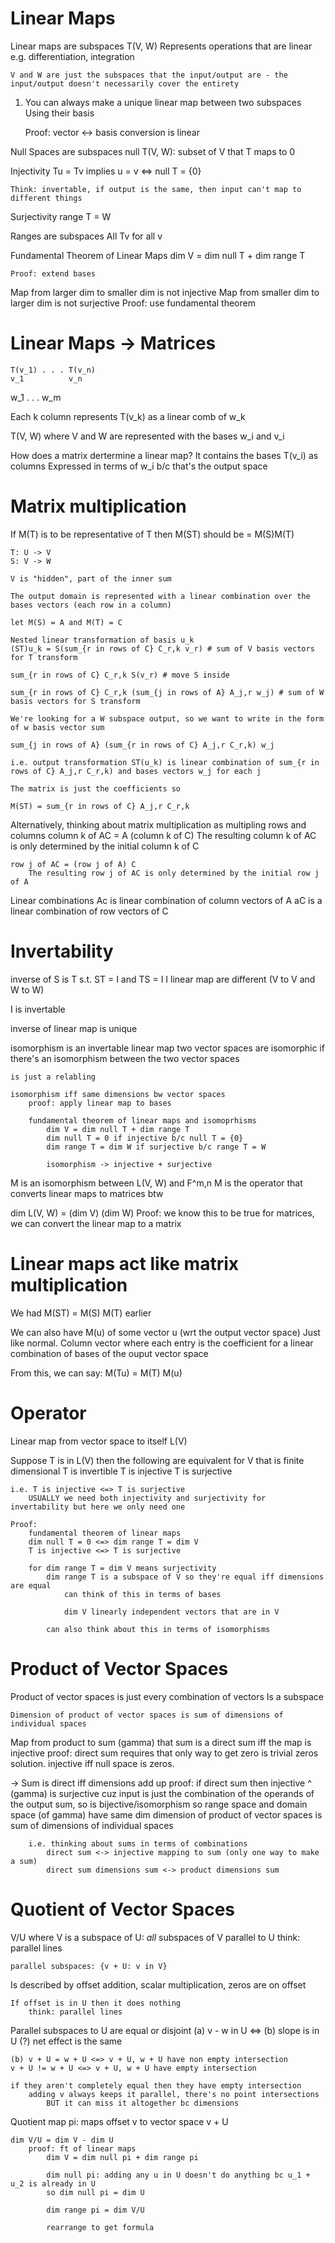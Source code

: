 # Linear Maps
Linear maps are subspaces T(V, W)
	Represents operations that are linear e.g. differentiation, integration

	V and W are just the subspaces that the input/output are - the input/output doesn't necessarily cover the entirety

1) You can always make a unique linear map between two subspaces
	Using their basis
	
	Proof: vector <-> basis conversion is linear

Null Spaces are subspaces
	null T(V, W): subset of V that T maps to 0

Injectivity	
	Tu = Tv implies u = v
	<=> null T = {0}

	Think: invertable, if output is the same, then input can't map to different things

Surjectivity
	range T = W

Ranges are subspaces
	All Tv for all v

Fundamental Theorem of Linear Maps
	dim V = dim null T + dim range T
	
	Proof: extend bases

Map from larger dim to smaller dim is not injective
Map from smaller dim to larger dim is not surjective
	Proof: use fundamental theorem

# Linear Maps -> Matrices
	T(v_1) . . . T(v_n)
	v_1			 v_n
w_1
.
.
.
w_m

Each k column represents T(v_k) as a linear comb of w_k

T(V, W) where V and W are represented with the bases w_i and v_i

How does a matrix dertermine a linear map?
	It contains the bases T(v_i) as columns
	Expressed in terms of w_i b/c that's the output space

# Matrix multiplication
If M(T) is to be representative of T then
	M(ST) should be = M(S)M(T)

	T: U -> V
	S: V -> W

	V is "hidden", part of the inner sum

	The output domain is represented with a linear combination over the bases vectors (each row in a column)

	let M(S) = A and M(T) = C

	Nested linear transformation of basis u_k
	(ST)u_k = S(sum_{r in rows of C} C_r,k v_r) # sum of V basis vectors for T transform

	sum_{r in rows of C} C_r,k S(v_r) # move S inside

	sum_{r in rows of C} C_r,k (sum_{j in rows of A} A_j,r w_j) # sum of W basis vectors for S transform

	We're looking for a W subspace output, so we want to write in the form of w basis vector sum

	sum_{j in rows of A} (sum_{r in rows of C} A_j,r C_r,k) w_j

	i.e. output transformation ST(u_k) is linear combination of sum_{r in rows of C} A_j,r C_r,k) and bases vectors w_j for each j

	The matrix is just the coefficients so

	M(ST) = sum_{r in rows of C} A_j,r C_r,k

Alternatively, thinking about matrix multiplication as multipling rows and columns
	column k of AC  = A (column k of C)
		The resulting column k of AC is only determined by the initial column k of C

	row j of AC = (row j of A) C
		The resulting row j of AC is only determined by the initial row j of A

Linear combinations
	Ac is linear combination of column vectors of A
	aC is a linear combination of row vectors of C

# Invertability
inverse of S is T s.t. ST = I and TS = I
	I linear map are different (V to V and W to W)

I is invertable

inverse of linear map is unique

isomorphism is an invertable linear map
	two vector spaces are isomorphic if there's an isomorphism between the two vector spaces

	is just a relabling

	isomorphism iff same dimensions bw vector spaces
		proof: apply linear map to bases

		fundamental theorem of linear maps and isomoprhisms
			dim V = dim null T + dim range T
			dim null T = 0 if injective b/c null T = {0}
			dim range T = dim W if surjective b/c range T = W

			isomorphism -> injective + surjective

M is an isomorphism between L(V, W) and F^m,n
	M is the operator that converts linear maps to matrices btw

dim L(V, W) = (dim V) (dim W)
	Proof: we know this to be true for matrices, we can convert the linear map to a matrix

# Linear maps act like matrix multiplication
We had M(ST) = M(S) M(T) earlier

We can also have M(u) of some vector u (wrt the output vector space)
	Just like normal. Column vector where each entry is the coefficient for a linear combination of bases of the ouput vector space

From this, we can say: M(Tu) = M(T) M(u)

# Operator
Linear map from vector space to itself
	L(V)

Suppose T is in L(V) then the following are equivalent for V that is finite dimensional
	T is invertible
	T is injective
	T is surjective

	i.e. T is injective <=> T is surjective
		USUALLY we need both injectivity and surjectivity for invertability but here we only need one

	Proof:
		fundamental theorem of linear maps
		dim null T = 0 <=> dim range T = dim V
		T is injective <=> T is surjective

		for dim range T = dim V means surjectivity
			dim range T is a subspace of V so they're equal iff dimensions are equal
				can think of this in terms of bases

				dim V linearly independent vectors that are in V

			can also think about this in terms of isomorphisms

# Product of Vector Spaces
Product of vector spaces is just every combination of vectors
	Is a subspace

	Dimension of product of vector spaces is sum of dimensions of individual spaces

Map from product to sum (gamma)
	that sum is a direct sum iff the map is injective
	proof: direct sum requires that only way to get zero is trivial zeros solution. injective iff null space is zeros.

-> Sum is direct iff dimensions add up
	proof: if direct sum then injective ^
		(gamma) is surjective cuz input is just the combination of the operands of the output sum, so is bijective/isomorphism
		so range space and domain space (of gamma) have same dim
		dimension of product of vector spaces is sum of dimensions of individual spaces

		i.e. thinking about sums in terms of combinations
			direct sum <-> injective mapping to sum (only one way to make a sum)
			direct sum dimensions sum <-> product dimensions sum

# Quotient of Vector Spaces
V/U where V is a subspace of U: *all* subspaces of V parallel to U
	think: parallel lines

	parallel subspaces: {v + U: v in V}

Is described by offset
	addition, scalar multiplication, zeros are on offset

	If offset is in U then it does nothing
		think: parallel lines

Parallel subspaces to U are equal or disjoint
	(a) v - w in U <=> (b)
		slope is in U (?)
		net effect is the same

	(b) v + U = w + U <=> v + U, w + U have non empty intersection
	v + U != w + U <=> v + U, w + U have empty intersection

	if they aren't completely equal then they have empty intersection
		adding v always keeps it parallel, there's no point intersections
			BUT it can miss it altogether bc dimensions

Quotient map
	pi: maps offset v to vector space v + U

	dim V/U = dim V - dim U
		proof: ft of linear maps
			dim V = dim null pi + dim range pi

			dim null pi: adding any u in U doesn't do anything bc u_1 + u_2 is already in U
			so dim null pi = dim U

			dim range pi = dim V/U

			rearrange to get formula

